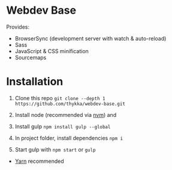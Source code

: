 Webdev Base
===========

Provides:

* BrowserSync (development server with watch & auto-reload)
* Sass
* JavaScript & CSS minification
* Sourcemaps


Installation
===========

1. Clone this repo
  ```git clone --depth 1 https://github.com/thykka/webdev-base.git```

1. Install node (recommended via [nvm](https://github.com/creationix/nvm)) and

1. Install gulp
  ```npm install gulp --global```

1. In project folder, install dependencies
  ```npm i```

1. Start gulp with ```npm start``` or ```gulp```

* [Yarn](https://yarnpkg.com/en/) recommended
